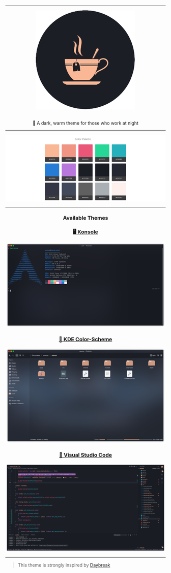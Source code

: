 <hr>

<div align="center"> 
    <img src="assets/logo.png" height=312/>
</div>

<br/>

<p align="center"> 
   🍵 A dark, warm theme for those who work at night
</p>

---

<div align="center"> 
    <img src="assets/palette.svg" />
    <hr />
    <h3>Available Themes</h3>
    <h3><a href="https://github.com/midnight-tea/konsole">🖥️ Konsole</a></h3>
    <img src="https://raw.githubusercontent.com/midnight-tea/konsole/main/assets/konsole.png" />
    <br/>
    <h3><a href="https://github.com/midnight-tea/kde">🐬 KDE Color-Scheme</a></h3>
    <img src="https://raw.githubusercontent.com/midnight-tea/kde/master/assets/dolphin.png" />
    <br/>
    <h3><a href="https://github.com/midnight-tea/vscode">🚀 Visual Studio Code</a></h3>
    <img src="https://raw.githubusercontent.com/midnight-tea/vscode/master/assets/vscode.png" />
    <br/>
</div> 

---

> This theme is strongly inspired by [Daybreak](https://github.com/mtdmali/daybreak-theme)
